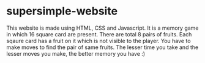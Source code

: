 # supersimple-website
This website is made using HTML, CSS and Javascript.
It is a memory game in which 16 square card are present.
There are total 8 pairs of fruits.
Each sqaure card has a fruit on it which is not visible to the player.
You have to make moves to find the pair of same fruits.
The lesser time you take and the lesser moves you make, the better memory you have :)

